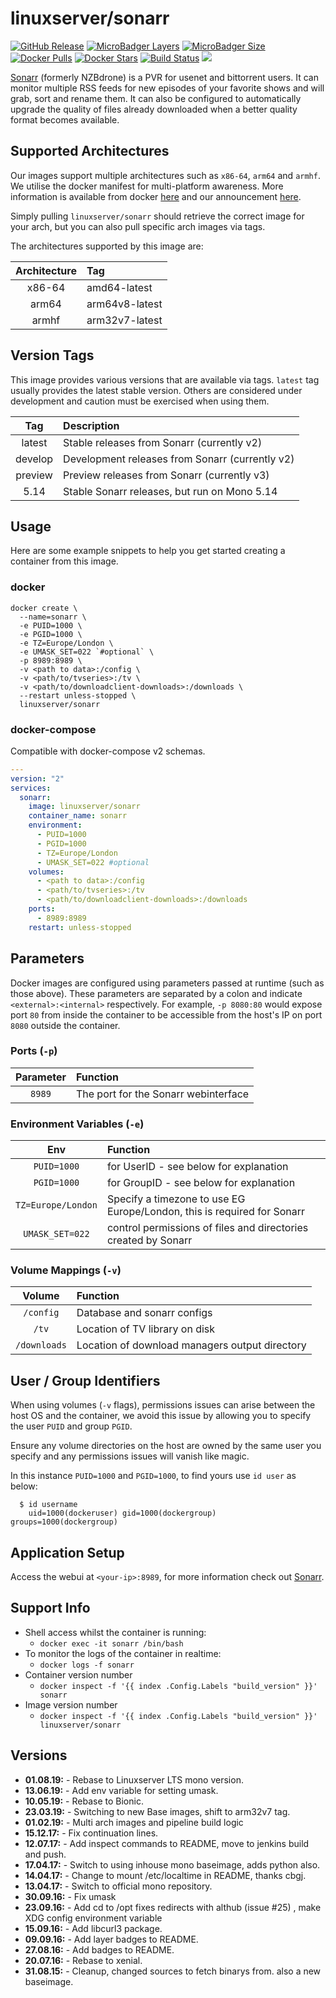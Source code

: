 # linuxserver/sonarr

[![GitHub Release](https://img.shields.io/github/release/linuxserver/docker-sonarr.svg?style=flat-square&color=E68523)](https://github.com/linuxserver/docker-sonarr/releases) [![MicroBadger Layers](https://img.shields.io/microbadger/layers/linuxserver/sonarr.svg?style=flat-square&color=E68523)](https://microbadger.com/images/linuxserver/sonarr) [![MicroBadger Size](https://img.shields.io/microbadger/image-size/linuxserver/sonarr.svg?style=flat-square&color=E68523)](https://microbadger.com/images/linuxserver/sonarr) [![Docker Pulls](https://img.shields.io/docker/pulls/linuxserver/sonarr.svg?style=flat-square&color=E68523)](https://hub.docker.com/r/linuxserver/sonarr) [![Docker Stars](https://img.shields.io/docker/stars/linuxserver/sonarr.svg?style=flat-square&color=E68523)](https://hub.docker.com/r/linuxserver/sonarr) [![Build Status](https://ci.linuxserver.io/view/all/job/Docker-Pipeline-Builders/job/docker-sonarr/job/master/badge/icon?style=flat-square)](https://ci.linuxserver.io/job/Docker-Pipeline-Builders/job/docker-sonarr/job/master/) [![](https://lsio-ci.ams3.digitaloceanspaces.com/linuxserver/sonarr/latest/badge.svg)](https://lsio-ci.ams3.digitaloceanspaces.com/linuxserver/sonarr/latest/index.html)

[Sonarr](https://sonarr.tv/) \(formerly NZBdrone\) is a PVR for usenet and bittorrent users. It can monitor multiple RSS feeds for new episodes of your favorite shows and will grab, sort and rename them. It can also be configured to automatically upgrade the quality of files already downloaded when a better quality format becomes available.

## Supported Architectures

Our images support multiple architectures such as `x86-64`, `arm64` and `armhf`. We utilise the docker manifest for multi-platform awareness. More information is available from docker [here](https://github.com/docker/distribution/blob/master/docs/spec/manifest-v2-2.md#manifest-list) and our announcement [here](https://blog.linuxserver.io/2019/02/21/the-lsio-pipeline-project/).

Simply pulling `linuxserver/sonarr` should retrieve the correct image for your arch, but you can also pull specific arch images via tags.

The architectures supported by this image are:

| Architecture | Tag |
| :---: | :--- |
| x86-64 | amd64-latest |
| arm64 | arm64v8-latest |
| armhf | arm32v7-latest |

## Version Tags

This image provides various versions that are available via tags. `latest` tag usually provides the latest stable version. Others are considered under development and caution must be exercised when using them.

| Tag | Description |
| :---: | :--- |
| latest | Stable releases from Sonarr \(currently v2\) |
| develop | Development releases from Sonarr \(currently v2\) |
| preview | Preview releases from Sonarr \(currently v3\) |
| 5.14 | Stable Sonarr releases, but run on Mono 5.14 |

## Usage

Here are some example snippets to help you get started creating a container from this image.

### docker

```text
docker create \
  --name=sonarr \
  -e PUID=1000 \
  -e PGID=1000 \
  -e TZ=Europe/London \
  -e UMASK_SET=022 `#optional` \
  -p 8989:8989 \
  -v <path to data>:/config \
  -v <path/to/tvseries>:/tv \
  -v <path/to/downloadclient-downloads>:/downloads \
  --restart unless-stopped \
  linuxserver/sonarr
```

### docker-compose

Compatible with docker-compose v2 schemas.

```yaml
---
version: "2"
services:
  sonarr:
    image: linuxserver/sonarr
    container_name: sonarr
    environment:
      - PUID=1000
      - PGID=1000
      - TZ=Europe/London
      - UMASK_SET=022 #optional
    volumes:
      - <path to data>:/config
      - <path/to/tvseries>:/tv
      - <path/to/downloadclient-downloads>:/downloads
    ports:
      - 8989:8989
    restart: unless-stopped
```

## Parameters

Docker images are configured using parameters passed at runtime \(such as those above\). These parameters are separated by a colon and indicate `<external>:<internal>` respectively. For example, `-p 8080:80` would expose port `80` from inside the container to be accessible from the host's IP on port `8080` outside the container.

### Ports \(`-p`\)

| Parameter | Function |
| :---: | :--- |
| `8989` | The port for the Sonarr webinterface |

### Environment Variables \(`-e`\)

| Env | Function |
| :---: | :--- |
| `PUID=1000` | for UserID - see below for explanation |
| `PGID=1000` | for GroupID - see below for explanation |
| `TZ=Europe/London` | Specify a timezone to use EG Europe/London, this is required for Sonarr |
| `UMASK_SET=022` | control permissions of files and directories created by Sonarr |

### Volume Mappings \(`-v`\)

| Volume | Function |
| :---: | :--- |
| `/config` | Database and sonarr configs |
| `/tv` | Location of TV library on disk |
| `/downloads` | Location of download managers output directory |

## User / Group Identifiers

When using volumes \(`-v` flags\), permissions issues can arise between the host OS and the container, we avoid this issue by allowing you to specify the user `PUID` and group `PGID`.

Ensure any volume directories on the host are owned by the same user you specify and any permissions issues will vanish like magic.

In this instance `PUID=1000` and `PGID=1000`, to find yours use `id user` as below:

```text
  $ id username
    uid=1000(dockeruser) gid=1000(dockergroup) groups=1000(dockergroup)
```

## Application Setup

Access the webui at `<your-ip>:8989`, for more information check out [Sonarr](https://sonarr.tv/).

## Support Info

* Shell access whilst the container is running:
  * `docker exec -it sonarr /bin/bash`
* To monitor the logs of the container in realtime:
  * `docker logs -f sonarr`
* Container version number
  * `docker inspect -f '{{ index .Config.Labels "build_version" }}' sonarr`
* Image version number
  * `docker inspect -f '{{ index .Config.Labels "build_version" }}' linuxserver/sonarr`

## Versions

* **01.08.19:** - Rebase to Linuxserver LTS mono version.
* **13.06.19:** - Add env variable for setting umask.
* **10.05.19:** - Rebase to Bionic.
* **23.03.19:** - Switching to new Base images, shift to arm32v7 tag.
* **01.02.19:** - Multi arch images and pipeline build logic
* **15.12.17:** - Fix continuation lines.
* **12.07.17:** - Add inspect commands to README, move to jenkins build and push.
* **17.04.17:** - Switch to using inhouse mono baseimage, adds python also.
* **14.04.17:** - Change to mount /etc/localtime in README, thanks cbgj.
* **13.04.17:** - Switch to official mono repository.
* **30.09.16:** - Fix umask
* **23.09.16:** - Add cd to /opt fixes redirects with althub \(issue \#25\) , make XDG config environment variable
* **15.09.16:** - Add libcurl3 package.
* **09.09.16:** - Add layer badges to README.
* **27.08.16:** - Add badges to README.
* **20.07.16:** - Rebase to xenial.
* **31.08.15:** - Cleanup, changed sources to fetch binarys from. also a new baseimage.

